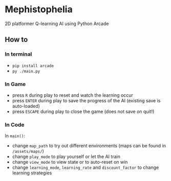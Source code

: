 # Mephistophelia

2D platformer Q-learning AI using Python Arcade

## How to

### In terminal

- `pip install arcade`
- `py ./main.py`

### In Game

- press `R` during play to reset and watch the learning occur
- press `ENTER` during play to save the progress of the AI (existing save is auto-loaded)
- press `ESCAPE` during play to close the game (does not save on quit!)

### In Code

In `main()`:
- change `map_path` to try out different environments (maps can be found in `/assets/maps/`)
- change `play_mode` to play yourself or let the AI train
- change `view_mode` to view state or to auto-reset on win
- change `learning_mode`, `learning_rate` and `discount_factor` to change learning strategies
